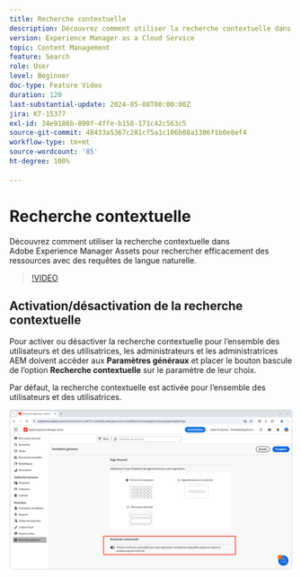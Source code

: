 ```yaml
---
title: Recherche contextuelle
description: Découvrez comment utiliser la recherche contextuelle dans AEM Assets pour rechercher efficacement des ressources avec des requêtes de langue naturelle.
version: Experience Manager as a Cloud Service
topic: Content Management
feature: Search
role: User
level: Beginner
doc-type: Feature Video
duration: 120
last-substantial-update: 2024-05-08T00:00:00Z
jira: KT-15377
exl-id: 34e9186b-890f-4ffe-b158-171c42c563c5
source-git-commit: 48433a5367c281cf5a1c106b08a1306f1b0e8ef4
workflow-type: tm+mt
source-wordcount: '85'
ht-degree: 100%

---
```


# Recherche contextuelle

Découvrez comment utiliser la recherche contextuelle dans Adobe Experience Manager Assets pour rechercher efficacement des ressources avec des requêtes de langue naturelle.

>[!VIDEO](https://video.tv.adobe.com/v/3438952/?learn=on&captions=fre_fr)

## Activation/désactivation de la recherche contextuelle

Pour activer ou désactiver la recherche contextuelle pour l’ensemble des utilisateurs et des utilisatrices, les administrateurs et les administratrices AEM doivent accéder aux __Paramètres généraux__ et placer le bouton bascule de l’option __Recherche contextuelle__ sur le paramètre de leur choix.

Par défaut, la recherche contextuelle est activée pour l’ensemble des utilisateurs et des utilisatrices.

![Activer la recherche contextuelle](./assets/contextual-search/enable-contextual-search.png)